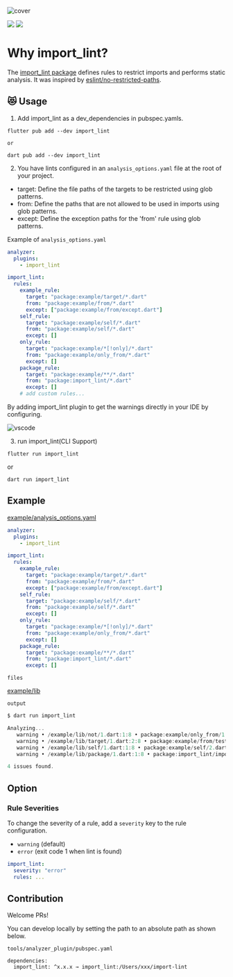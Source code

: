 ![cover](https://raw.githubusercontent.com/kawa1214/import-lint/main/resources/cover.png)

<p>
  <img src="https://github.com/kawa1214/import-lint/actions/workflows/test.yaml/badge.svg?branch=main">
  <img src="https://codecov.io/gh/kawa1214/import-lint/branch/main/graph/badge.svg?token=H5PJUT9ZTP" />
</p>

# Why import_lint?

The [import_lint package](https://pub.dev/packages/import_lint) defines rules to restrict imports and performs static analysis. It was inspired by [eslint/no-restricted-paths](https://github.com/import-js/eslint-plugin-import/blob/main/docs/rules/no-restricted-paths.md).

## 😻 Usage

1. Add import_lint as a dev_dependencies in pubspec.yamls.

```
flutter pub add --dev import_lint

or

dart pub add --dev import_lint
```

2. You have lints configured in an `analysis_options.yaml` file at the root of your project.

- target: Define the file paths of the targets to be restricted using glob patterns.
- from: Define the paths that are not allowed to be used in imports using glob patterns.
- except: Define the exception paths for the 'from' rule using glob patterns.

Example of `analysis_options.yaml`

```yaml
analyzer:
  plugins:
    - import_lint

import_lint:
  rules:
    example_rule:
      target: "package:example/target/*.dart"
      from: "package:example/from/*.dart"
      except: ["package:example/from/except.dart"]
    self_rule:
      target: "package:example/self/*.dart"
      from: "package:example/self/*.dart"
      except: []
    only_rule:
      target: "package:example/*[!only]/*.dart"
      from: "package:example/only_from/*.dart"
      except: []
    package_rule:
      target: "package:example/**/*.dart"
      from: "package:import_lint/*.dart"
      except: []
    # add custom rules...
```

By adding import_lint plugin to get the warnings directly in your IDE by configuring.

![vscode](https://raw.githubusercontent.com/kawa1214/import-lint/main/resources/vscode.png)

3. run import_lint(CLI Support)

```
flutter run import_lint
```

or

```
dart run import_lint
```

## Example

[example/analysis_options.yaml](https://github.com/kawa1214/import-lint/blob/main/example/analysis_options.yaml)

```yaml
analyzer:
  plugins:
    - import_lint

import_lint:
  rules:
    example_rule:
      target: "package:example/target/*.dart"
      from: "package:example/from/*.dart"
      except: ["package:example/from/except.dart"]
    self_rule:
      target: "package:example/self/*.dart"
      from: "package:example/self/*.dart"
      except: []
    only_rule:
      target: "package:example/*[!only]/*.dart"
      from: "package:example/only_from/*.dart"
      except: []
    package_rule:
      target: "package:example/**/*.dart"
      from: "package:import_lint/*.dart"
      except: []
```

`files`

[example/lib](https://github.com/kawa1214/import-lint/tree/main/example/lib)

`output`

```dart
$ dart run import_lint

Analyzing...
   warning • /example/lib/not/1.dart:1:8 • package:example/only_from/1.dart • only_rule
   warning • /example/lib/target/1.dart:2:8 • package:example/from/test.dart • example_rule
   warning • /example/lib/self/1.dart:1:8 • package:example/self/2.dart • self_rule
   warning • /example/lib/package/1.dart:1:8 • package:import_lint/import_lint.dart • package_rule

4 issues found.
```

## Option

### Rule Severities

To change the severity of a rule, add a `severity` key to the rule configuration.

- `warning` (default)
- `error` (exit code 1 when lint is found)

```yaml
import_lint:
  severity: "error"
  rules: ...
```

## Contribution

Welcome PRs!

You can develop locally by setting the path to an absolute path as shown below.

`tools/analyzer_plugin/pubspec.yaml`

```
dependencies:
  import_lint: ^x.x.x → import_lint:/Users/xxx/import-lint
```
